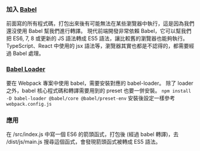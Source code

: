 ### 加入 [Babel](https://babeljs.io/)

前面寫的所有程式碼，打包出來後有可能無法在某些瀏覽器中執行，這是因為我們還沒使用 Babel 幫我們進行轉譯。
現代前端開發非常依賴 Babel，它可以幫我們把 ES6, 7, 8 或更新的 JS 語法轉成 ES5 語法，讓比較舊的瀏覽器也能夠執行。
TypeScript、React 中使用的 jsx 語法等，瀏覽器其實也都是不認得的，都需要經過 Babel 處理。

### [Babel Loader](https://webpack.js.org/loaders/babel-loader/#root)

要在 Webpack 專案中使用 babel，需要安裝對應的 babel-loader。
除了 loader 之外，babel 核心程式碼和轉譯需要用到的 preset 也要一併安裝。
`npm install -D babel-loader @babel/core @babel/preset-env`
安裝後設定一樣參考 `webpack.config.js`

### 應用

在 /src/index.js 中寫一個 ES6 的箭頭函式，打包後 (經過 babel 轉譯)，去 /dist/js/main.js 搜尋這個函式，會發現箭頭函式被轉成 ES5 語法。
